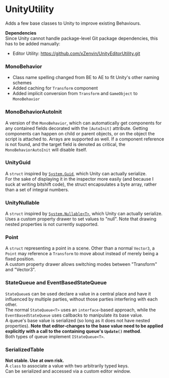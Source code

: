 # UnityUtility
Adds a few base classes to Unity to improve existing Behaviours.

**Dependencies** \
Since Unity cannot handle package-level Git package dependencies, this has to be added manually:
- Editor Utility: https://github.com/xZenvin/UnityEditorUtility.git


### MonoBehavior
- Class name spelling changed from BE to AE to fit Unity's other naming schemes
- Added caching for `Transform` component
- Added implicit conversion from `Transform` and `GameObject` to `MonoBehavior`

### MonoBehaviorAutoInit
A version of the `MonoBehavior`, which can automatically get components for any contained fields decorated with the `[AutoInit]` attribute.
Getting components can happen on child or parent objects, or on the object the script is attached to.
Arrays are supported as well.
If a component reference is not found, and the target field is denoted as critical, the `MonoBehaviorAutoInit` will disable itself.

### UnityGuid
A `struct` inspired by [`System.Guid`](https://learn.microsoft.com/en-us/dotnet/api/system.guid?view=net-7.0), which Unity can actually serialize. \
For the sake of displaying it in the inspector more easily (and because I suck at writing bitshift code), the struct encapsulates a byte array, rather than a set of integral numbers.

### UnityNullable
A `struct` inspired by [`System.Nullable<T>`](https://learn.microsoft.com/en-us/dotnet/api/system.nullable-1?view=net-7.0), which Unity can actually serialize. \
Uses a custom property drawer to set values to "null". Note that drawing nested properties is not currently supported.

### Point
A `struct` representing a point in a scene. Other than a normal `Vector3`, a `Point` may reference a `Transform` to move about instead of merely being a fixed position. \
A custom property drawer allows switching modes between "Transform" and "Vector3".

### StateQueue and EventBasedStateQueue
`StateQueue`s can be used declare a value in a central place and have it influenced by multiple parties, without those parties interfering with each other. \
The normal `StateQueue<T>` uses an `interface`-based approach, while the `EventBasedStateQueue` uses callbacks to manipulate its base value. \
A queue's base value is serialized (so long as it does not have nested properties). **Note that editor-changes to the base value need to be applied explicitly with a call to the containing queue's `Update()` method**. \
Both types of queue implement `IStateQueue<T>`.

### SerializedTable
**Not stable. Use at own risk.** \
A `class` to associate a value with two arbitrarily typed keys. \
Can be serialized and accessed via a custom editor window.
